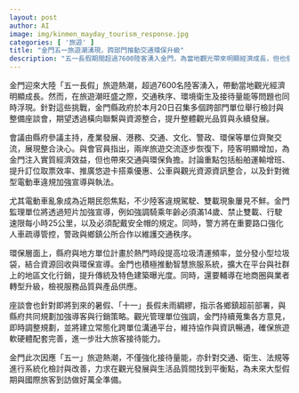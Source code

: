 ```yaml
---
layout: post
author: AI
image: img/kinmen_mayday_tourism_response.jpg
categories: [ '旅遊' ]
title: "金門五一旅遊潮湧現，跨部門推動交通環保升級"
description: "五一長假期間超過7600陸客湧入金門，為當地觀光帶來明顯經濟成長，但也使交通秩序、環境衛生和接待量能面臨考驗。縣府召集跨部門會議，針對運輸增班、電動車管理、環保清運等進行檢討與應對，整合各單位資源，積極強化服務與管理。金門持續蒐集意見調整措施，推進智慧旅服及商圈轉型，力求出入平衡觀光發展與居民生活品質，為暑假和十一假期蓄勢待發。"
---
```

金門迎來大陸「五一長假」旅遊熱潮，超過7600名陸客湧入，帶動當地觀光經濟明顯成長。然而，在旅遊潮旺盛之際，交通秩序、環境衛生及接待量能等問題也同時浮現。針對這些挑戰，金門縣政府於本月20日召集多個跨部門單位舉行檢討與整備座談會，期望透過橫向聯繫與資源整合，提升整體觀光品質與永續發展。

會議由縣府參議主持，產業發展、港務、交通、文化、警政、環保等單位齊聚交流，展現整合決心。與會官員指出，兩岸旅遊交流逐步恢復下，陸客明顯增加，為金門注入實質經濟效益，但也帶來交通與環保負擔。討論重點包括船舶運輸增班、提升訂位取票效率、推廣悠遊卡搭乘優惠、公車與觀光資源資訊整合，以及針對微型電動車違規加強宣導與執法。

尤其電動車亂象成為近期民怨焦點，不少陸客違規駕駛、雙載現象屢見不鮮。金門監理單位將透過短片加強宣導，例如強調騎乘年齡必須滿14歲、禁止雙載、行駛速限每小時25公里，以及必須配戴安全帽的規定。同時，警方將在重要路口強化人車疏導管控，警政與鄉鎮公所合作以維護交通秩序。

環保層面上，縣府與地方單位計畫於熱門時段提高垃圾清運頻率，並分發小型垃圾袋，結合資源回收與環保宣導。金門也積極推動智慧旅服系統，擴大在平台與社群上的地區文化行銷，提升傳統及特色建築曝光度。同時，還要輔導在地商圈與業者轉型升級，檢視服務品質與產品供應。

座談會也針對即將到來的暑假、「十一」長假未雨綢繆，指示各鄉鎮超前部署，與縣府共同規劃加強導客與行銷策略。觀光管理單位強調，金門持續蒐集各方意見，即時調整規劃，並將建立常態化跨單位溝通平台，維持協作與資訊暢通，確保旅遊軟硬體配套完善，進一步壯大旅客接待能力。

金門此次因應「五一」旅遊熱潮，不僅強化接待量能，亦針對交通、衛生、法規等進行系統化檢討與改善，力求在觀光發展與生活品質間找到平衡點，為未來大型假期與國際旅客到訪做好萬全準備。
